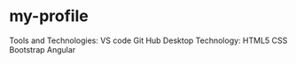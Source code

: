 # my-profile
Tools and Technologies:
                       VS code 
                       Git Hub Desktop
Technology: 
           HTML5
           CSS
           Bootstrap
           Angular
                       